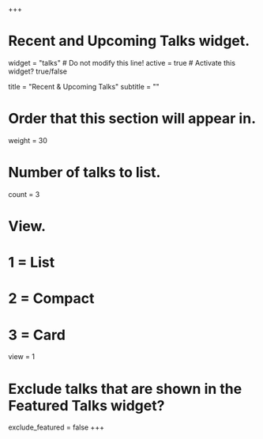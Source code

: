 +++
# Recent and Upcoming Talks widget.
widget = "talks"  # Do not modify this line!
active = true  # Activate this widget? true/false

title = "Recent & Upcoming Talks"
subtitle = ""

# Order that this section will appear in.
weight = 30

# Number of talks to list.
count = 3

# View.
#   1 = List
#   2 = Compact
#   3 = Card
view = 1

# Exclude talks that are shown in the Featured Talks widget?
exclude_featured = false
+++

